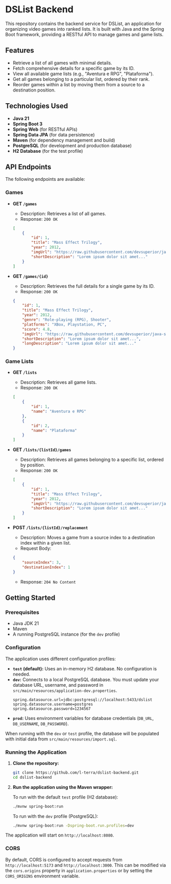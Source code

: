 # DSList Backend

This repository contains the backend service for DSList, an application for organizing video games into ranked lists. It is built with Java and the Spring Boot framework, providing a RESTful API to manage games and game lists.

## Features

*   Retrieve a list of all games with minimal details.
*   Fetch comprehensive details for a specific game by its ID.
*   View all available game lists (e.g., "Aventura e RPG", "Plataforma").
*   Get all games belonging to a particular list, ordered by their rank.
*   Reorder games within a list by moving them from a source to a destination position.

## Technologies Used

*   **Java 21**
*   **Spring Boot 3**
*   **Spring Web** (for RESTful APIs)
*   **Spring Data JPA** (for data persistence)
*   **Maven** (for dependency management and build)
*   **PostgreSQL** (for development and production database)
*   **H2 Database** (for the test profile)

## API Endpoints

The following endpoints are available:

### Games

*   **GET `/games`**
    *   Description: Retrieves a list of all games.
    *   Response: `200 OK`
    ```json
    [
        {
            "id": 1,
            "title": "Mass Effect Trilogy",
            "year": 2012,
            "imgUrl": "https://raw.githubusercontent.com/devsuperior/java-spring-dslist/main/resources/1.png",
            "shortDescription": "Lorem ipsum dolor sit amet..."
        }
    ]
    ```

*   **GET `/games/{id}`**
    *   Description: Retrieves the full details for a single game by its ID.
    *   Response: `200 OK`
    ```json
    {
        "id": 1,
        "title": "Mass Effect Trilogy",
        "year": 2012,
        "genre": "Role-playing (RPG), Shooter",
        "platforms": "XBox, Playstation, PC",
        "score": 4.8,
        "imgUrl": "https://raw.githubusercontent.com/devsuperior/java-spring-dslist/main/resources/1.png",
        "shortDescription": "Lorem ipsum dolor sit amet...",
        "longDescription": "Lorem ipsum dolor sit amet..."
    }
    ```

### Game Lists

*   **GET `/lists`**
    *   Description: Retrieves all game lists.
    *   Response: `200 OK`
    ```json
    [
        {
            "id": 1,
            "name": "Aventura e RPG"
        },
        {
            "id": 2,
            "name": "Plataforma"
        }
    ]
    ```

*   **GET `/lists/{listId}/games`**
    *   Description: Retrieves all games belonging to a specific list, ordered by position.
    *   Response: `200 OK`
    ```json
    [
        {
            "id": 1,
            "title": "Mass Effect Trilogy",
            "year": 2012,
            "imgUrl": "https://raw.githubusercontent.com/devsuperior/java-spring-dslist/main/resources/1.png",
            "shortDescription": "Lorem ipsum dolor sit amet..."
        }
    ]
    ```

*   **POST `/lists/{listId}/replacement`**
    *   Description: Moves a game from a source index to a destination index within a given list.
    *   Request Body:
    ```json
    {
        "sourceIndex": 3,
        "destinationIndex": 1
    }
    ```
    *   Response: `204 No Content`

## Getting Started

### Prerequisites

*   Java JDK 21
*   Maven
*   A running PostgreSQL instance (for the `dev` profile)

### Configuration

The application uses different configuration profiles:

*   **`test` (default):** Uses an in-memory H2 database. No configuration is needed.
*   **`dev`:** Connects to a local PostgreSQL database. You must update your database URL, username, and password in `src/main/resources/application-dev.properties`.
    ```properties
    spring.datasource.url=jdbc:postgresql://localhost:5433/dslist
    spring.datasource.username=postgres
    spring.datasource.password=1234567
    ```
*   **`prod`:** Uses environment variables for database credentials (`DB_URL`, `DB_USERNAME`, `DB_PASSWORD`).

When running with the `dev` or `test` profile, the database will be populated with initial data from `src/main/resources/import.sql`.

### Running the Application

1.  **Clone the repository:**
    ```sh
    git clone https://github.com/l-terra/dslist-backend.git
    cd dslist-backend
    ```

2.  **Run the application using the Maven wrapper:**

    To run with the default `test` profile (H2 database):
    ```sh
    ./mvnw spring-boot:run
    ```

    To run with the `dev` profile (PostgreSQL):
    ```sh
    ./mvnw spring-boot:run -Dspring-boot.run.profiles=dev
    ```

The application will start on `http://localhost:8080`.

### CORS
By default, CORS is configured to accept requests from `http://localhost:5173` and `http://localhost:3000`. This can be modified via the `cors.origins` property in `application.properties` or by setting the `CORS_ORIGINS` environment variable.
